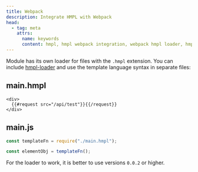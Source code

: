 ```yaml
---
title: Webpack
description: Integrate HMPL with Webpack
head:
  - tag: meta
    attrs:
      name: keywords
      content: hmpl, hmpl webpack integration, webpack hmpl loader, hmpl template loader, webpack dynamic html, hmpl-loader examples
---
```


Module has its own loader for files with the `.hmpl` extension. You can include [hmpl-loader](https://www.npmjs.com/package/hmpl-loader) and use the template language syntax in separate files:

## main.hmpl

```hmpl
<div>
  {{#request src="/api/test"}}{{/request}}
</div>
```

## main.js

```javascript
const templateFn = require("./main.hmpl");

const elementObj = templateFn();
```

For the loader to work, it is better to use versions `0.0.2` or higher.
